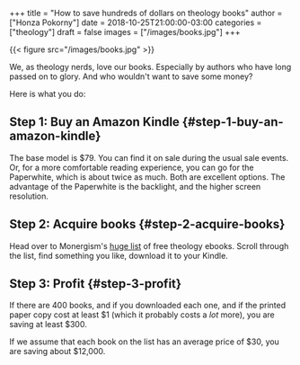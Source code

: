 +++
title = "How to save hundreds of dollars on theology books"
author = ["Honza Pokorny"]
date = 2018-10-25T21:00:00-03:00
categories = ["theology"]
draft = false
images = ["/images/books.jpg"]
+++

{{< figure src="/images/books.jpg" >}}

We, as theology nerds, love our books.  Especially by authors who have long
passed on to glory.  And who wouldn't want to save some money?

Here is what you do:


## Step 1: Buy an Amazon Kindle {#step-1-buy-an-amazon-kindle}

The base model is $79.  You can find it on sale during the usual sale events.
Or, for a more comfortable reading experience, you can go for the Paperwhite,
which is about twice as much.  Both are excellent options.  The advantage of the
Paperwhite is the backlight, and the higher screen resolution.


## Step 2: Acquire books {#step-2-acquire-books}

Head over to Monergism's [huge list](https://www.monergism.com/400-free-ebooks-listed-alphabetically-author) of free theology ebooks.  Scroll through
the list, find something you like, download it to your Kindle.


## Step 3: Profit {#step-3-profit}

If there are 400 books, and if you downloaded each one, and if the printed paper
copy cost at least $1 (which it probably costs a _lot_ more), you are saving at
least $300.

If we assume that each book on the list has an average price of $30, you are
saving about $12,000.
